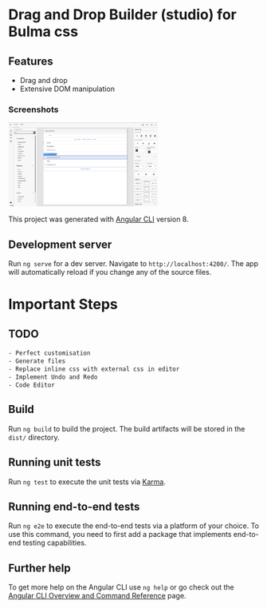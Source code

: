 # Drag and Drop Builder (studio) for Bulma css
## Features
 - Drag and drop
 - Extensive DOM manipulation

### Screenshots
<img
  src="https://github.com/MistaZidane/Bulma-Studio/blob/master/Screen%20Shot%202022-07-01%20at%2012.40.04%20AM.png"
  alt="Alt text"
  title="Optional title"
  style="display: inline-block; margin: 0 auto; max-width: 300px">


  
This project was generated with [Angular CLI](https://github.com/angular/angular-cli) version 8.

## Development server

Run `ng serve` for a dev server. Navigate to `http://localhost:4200/`. The app will automatically reload if you change any of the source files.

# Important Steps

##  TODO
    - Perfect customisation
    - Generate files
    - Replace inline css with external css in editor
    - Implement Undo and Redo
    - Code Editor

## Build

Run `ng build` to build the project. The build artifacts will be stored in the `dist/` directory.

## Running unit tests

Run `ng test` to execute the unit tests via [Karma](https://karma-runner.github.io).

## Running end-to-end tests

Run `ng e2e` to execute the end-to-end tests via a platform of your choice. To use this command, you need to first add a package that implements end-to-end testing capabilities.

## Further help

To get more help on the Angular CLI use `ng help` or go check out the [Angular CLI Overview and Command Reference](https://angular.io/cli) page.

